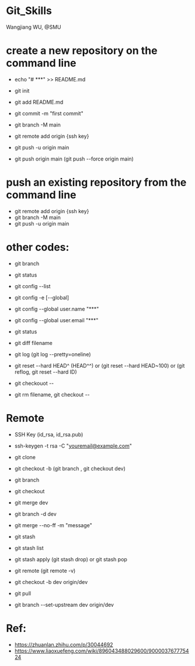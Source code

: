 # Git_Skills
Wangjiang WU, @SMU
# create a new repository on the command line
- echo "# ***" >> README.md
- git init
- git add README.md
- git commit -m "first commit"
- git branch -M main
- git remote add origin {ssh key}
- git push -u origin main

- git push origin main (git push --force origin main)

# push an existing repository from the command line
- git remote add origin {ssh key}
- git branch -M main
- git push -u origin main


# other codes:
- git branch
- git status


- git config --list
- git config -e [--global]
- git config --global user.name "***"
- git config --global user.email "***"
- git status
- git diff filename
- git log  (git log --pretty=oneline)
- git reset --hard HEAD^ (HEAD^^) or (git reset --hard HEAD~100) or (git reflog, git reset --hard ID)
- git checkouot -- <file>
- git rm filename, git checkout --<filename>


# Remote
- SSH Key (id_rsa, id_rsa.pub)
- ssh-keygen -t rsa -C "youremail@example.com"
- git clone <github link>


- git checkout -b <dev> (git branch <dev>, git checkout dev)
- git branch
- git checkout <branchName> 
- git merge dev
- git branch -d dev

- git merge --no-ff -m "message"
- git stash
- git stash list
- git stash apply (git stash drop) or git stash pop


- git remote (git remote -v)
- git checkout -b dev origin/dev
- git pull
- git branch --set-upstream dev origin/dev

# Ref:
- https://zhuanlan.zhihu.com/p/30044692
- https://www.liaoxuefeng.com/wiki/896043488029600/900003767775424
